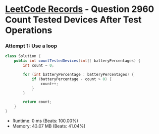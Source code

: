 # [LeetCode Records](../../README.md) - Question 2960 Count Tested Devices After Test Operations

### Attempt 1: Use a loop
```java
class Solution {
    public int countTestedDevices(int[] batteryPercentages) {
        int count = 0;

        for (int batteryPercentage : batteryPercentages) {
            if (batteryPercentage - count > 0) {
                count++;
            }
        }

        return count;
    }
}
```
- Runtime: 0 ms (Beats: 100.00%)
- Memory: 43.07 MB (Beats: 41.04%)

<br>
